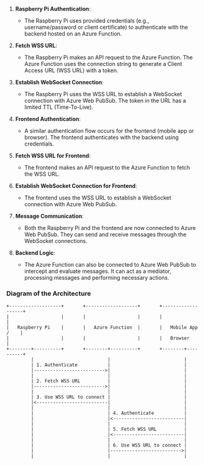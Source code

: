 1. **Raspberry Pi Authentication**:
   - The Raspberry Pi uses provided credentials (e.g., username/password or client certificate) to authenticate with the backend hosted on an Azure Function.

2. **Fetch WSS URL**:
   - The Raspberry Pi makes an API request to the Azure Function. The Azure Function uses the connection string to generate a Client Access URL (WSS URL) with a token.

3. **Establish WebSocket Connection**:
   - The Raspberry Pi uses the WSS URL to establish a WebSocket connection with Azure Web PubSub. The token in the URL has a limited TTL (Time-To-Live).

4. **Frontend Authentication**:
   - A similar authentication flow occurs for the frontend (mobile app or browser). The frontend authenticates with the backend using credentials.

5. **Fetch WSS URL for Frontend**:
   - The frontend makes an API request to the Azure Function to fetch the WSS URL.

6. **Establish WebSocket Connection for Frontend**:
   - The frontend uses the WSS URL to establish a WebSocket connection with Azure Web PubSub.

7. **Message Communication**:
   - Both the Raspberry Pi and the frontend are now connected to Azure Web PubSub. They can send and receive messages through the WebSocket connections.

8. **Backend Logic**:
   - The Azure Function can also be connected to Azure Web PubSub to intercept and evaluate messages. It can act as a mediator, processing messages and performing necessary actions.

### Diagram of the Architecture

```plaintext
+-------------------+       +-------------------+       +-------------------+
|                   |       |                   |       |                   |
|   Raspberry Pi    |       |   Azure Function  |       |   Mobile App /    |
|                   |       |                   |       |   Browser         |
+--------+----------+       +--------+----------+       +--------+----------+
         |                           |                           |
         | 1. Authenticate           |                           |
         |-------------------------->|                           |
         |                           |                           |
         | 2. Fetch WSS URL          |                           |
         |-------------------------->|                           |
         |                           |                           |
         | 3. Use WSS URL to connect |                           |
         |<--------------------------|                           |
         |                           |                           |
         |                           | 4. Authenticate           |
         |                           |<--------------------------|
         |                           |                           |
         |                           | 5. Fetch WSS URL          |
         |                           |<--------------------------|
         |                           |                           |
         |                           | 6. Use WSS URL to connect |
         |                           |-------------------------->|
         |                           |                           |
```